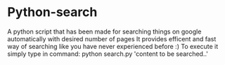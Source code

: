 # Python-search
A python script that has been made for searching things on google automatically with desired number of pages
It provides efficent and fast way of searching like you have never experienced before :)
To execute it simply type in command: python search.py 'content to be searched..'
